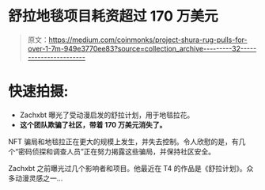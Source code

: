 # 舒拉地毯项目耗资超过 170 万美元

> 原文：<https://medium.com/coinmonks/project-shura-rug-pulls-for-over-1-7m-949e3770ee83?source=collection_archive---------32----------------------->

# 快速拍摄:

*   Zachxbt 曝光了受动漫启发的舒拉计划，用于地毯拉花。
*   **这个团队欺骗了社区，带着 170 万美元消失了。**

NFT 骗局和地毯拉正在更大的规模上发生，并失去控制。令人欣慰的是，有几个“密码侦探和调查人员”正在努力揭露这些骗局，并保持社区安全。

Zachxbt 之前曝光过几个影响者和项目。他最近在 T4 的作品是《舒拉计划》。众多动漫灵感之一…